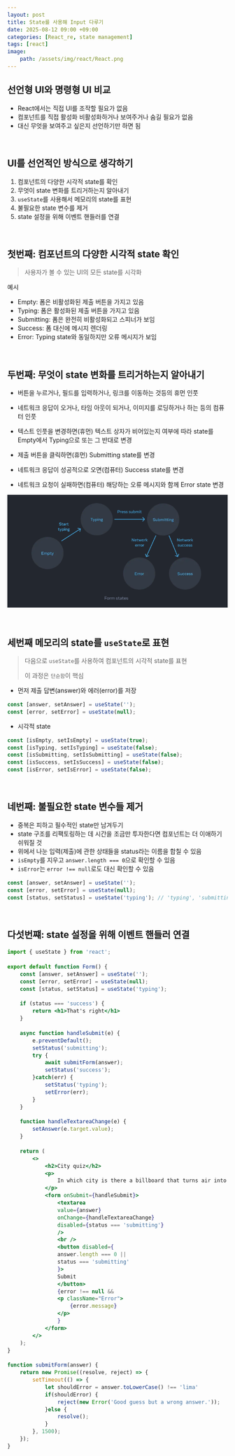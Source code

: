 ```yaml
---
layout: post
title: State를 사용해 Input 다루기
date: 2025-08-12 09:00 +09:00
categories: [React_re, state management]
tags: [react]
image:
    path: /assets/img/react/React.png
---
```


## 선언형 UI와 명령형 UI 비교

- React에서는 직접 UI를 조작할 필요가 없음
- 컴포넌트를 직접 활성화 비활성화하거나 보여주거나 숨길 필요가 없음
- 대신 무엇을 보여주고 싶은지 선언하기만 하면 됨

<br>

## UI를 선언적인 방식으로 생각하기

1. 컴포넌트의 다양한 시각적 state를 확인
2. 무엇이 state 변화를 트리거하는지 알아내기
3. `useState`를 사용해서 메모리의 state를 표현
4. 불필요한 state 변수를 제거
5. state 설정을 위해 이벤트 핸들러를 연결

<br>

## 첫번째: 컴포넌트의 다양한 시각적 state 확인

> 사용자가 볼 수 있는 UI의 모든 state를 시각화

예시
- Empty: 폼은 비활성화된 제출 버튼을 가지고 있음
- Typing: 폼은 활성화된 제출 버튼을 가지고 있음
- Submitting: 폼은 완전히 비활성화되고 스피너가 보임
- Success: 폼 대신에 메시지 렌더링
- Error: Typing state와 동일하지만 오류 메시지가 보임

<br>

## 두번째: 무엇이 state 변화를 트리거하는지 알아내기

- 버튼을 누르거나, 필드를 입력하거나, 링크를 이동하는 것등의 휴먼 인풋
- 네트워크 응답이 오거나, 타임 아웃이 되거나, 이미지를 로딩하거나 하는 등의 컴퓨터 인풋


- 텍스트 인풋을 변경하면(휴먼) 텍스트 상자가 비어있는지 여부에 따라 state를 Empty에서 Typing으로 또는 그 반대로 변경
- 제출 버튼을 클릭하면(휴먼) Submitting state를 변경
- 네트워크 응답이 성공적으로 오면(컴퓨터) Success state를 변경
- 네트워크 요청이 실패하면(컴퓨터) 해당하는 오류 메시지와 함께 Error state 변경

![](/assets/img/react/react_re_16_01.png)

<br>

## 세번째 메모리의 state를 `useState`로 표현

> 다음으로 `useState`를 사용하여 컴포넌트의 시각적 state를 표현
>
> 이 과정은 `단순함`이 핵심

- 먼저 제출 답변(answer)와 에러(error)를 저장

```jsx
const [answer, setAnswer] = useState('');
const [error, setError] = useState(null);
```

- 시각적 state

```jsx
const [isEmpty, setIsEmpty] = useState(true);
const [isTyping, setIsTyping] = useState(false);
const [isSubmitting, setIsSubmitting] = useState(false);
const [isSuccess, setIsSuccess] = useState(false);
const [isError, setIsError] = useState(false);
```

<br>

## 네번째: 불필요한 state 변수들 제거

- 중복은 피하고 필수적인 state만 남겨두기
- state 구조를 리팩토링하는 데 시간을 조금만 투자한다면 컴포넌트는 더 이애하기 쉬워질 것
- 위에서 나눈 입력(제출)에 관한 상태들을 status라는 이름을 합칠 수 있음
- `isEmpty`를 지우고 `answer.length === 0`으로 확인할 수 있음
- `isError`는 `error !== null`로도 대신 확인할 수 있음

```jsx
const [answer, setAnswer] = useState('');
const [error, setError] = useState(null);
const [status, setStatus] = useState('typing'); // 'typing', 'submitting', or 'success'
```

<br>

## 다섯번쨰: state 설정을 위해 이벤트 핸들러 연결

```jsx
import { useState } from 'react';

export default function Form() {
    const [answer, setAnswer] = useState('');
    const [error, setError] = useState(null);
    const [status, setStatus] = useState('typing');

    if (status === 'success') {
        return <h1>That's right</h1>
    }

    async function handleSubmit(e) {
        e.preventDefault();
        setStatus('submitting');
        try {
            await submitForm(answer);
            setStatus('success');
        }catch(err) {
            setStatus('typing');
            setError(err);
        }
    }

    function handleTextareaChange(e) {
        setAnswer(e.target.value);
    }

    return (
        <>
            <h2>City quiz</h2>
            <p>
                In which city is there a billboard that turns air into drinkable water?
            </p>
            <form onSubmit={handleSubmit}>
                <textarea
                value={answer}
                onChange={handleTextareaChange}
                disabled={status === 'submitting'}
                />
                <br />
                <button disabled={
                answer.length === 0 ||
                status === 'submitting'
                }>
                Submit
                </button>
                {error !== null &&
                <p className="Error">
                    {error.message}
                </p>
                }
            </form>
        </>
    );
}

function submitForm(answer) {
    return new Promise((resolve, reject) => {
        setTimeout(() => {
            let shouldError = answer.toLowerCase() !== 'lima'
            if(shouldError) {
                reject(new Error('Good guess but a wrong answer.'));
            }else {
                resolve();
            }
        }, 1500);
    });
}
```
